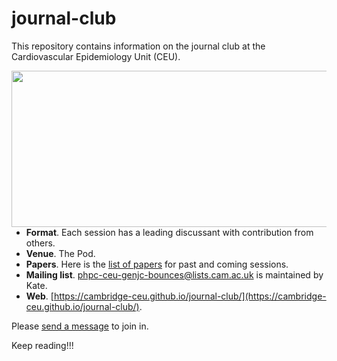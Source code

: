 # journal-club

This repository contains information on the journal club at the Cardiovascular Epidemiology Unit (CEU).

<img src="http://phdcomics.com/comics/archive/phd011108s.gif" width="560" height="250" align="right">

* **Format**. Each session has a leading discussant with contribution from others.
* **Venue**. The Pod.
* **Papers**. Here is the [list of papers](list-of-papers.md) for past and coming sessions.
* **Mailing list**. phpc-ceu-genjc-bounces@lists.cam.ac.uk is maintained by Kate.
* **Web**. [https://cambridge-ceu.github.io/journal-club/](https://cambridge-ceu.github.io/journal-club/).

Please <a href="mailto:phpc-ceu-genjc-bounces@lists.cam.ac.uk">send a message</a> to join in.

Keep reading!!!
